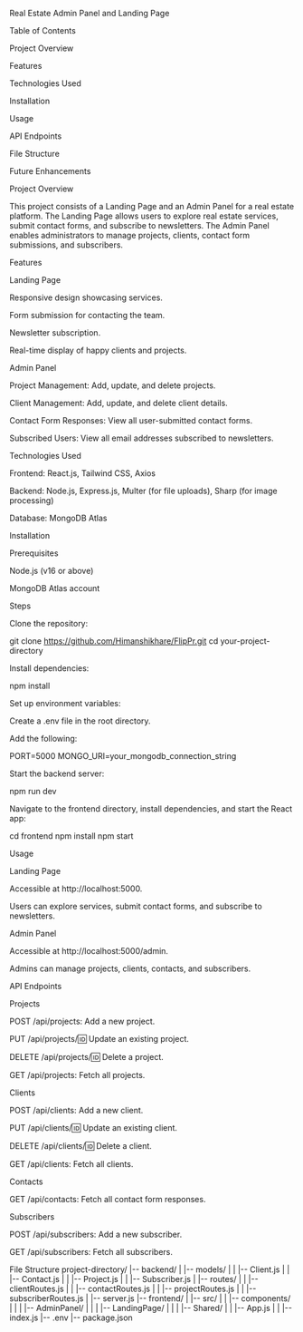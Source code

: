 Real Estate Admin Panel and Landing Page

Table of Contents

Project Overview

Features

Technologies Used

Installation

Usage

API Endpoints

File Structure

Future Enhancements

Project Overview

This project consists of a Landing Page and an Admin Panel for a real estate platform. The Landing Page allows users to explore real estate services, submit contact forms, and subscribe to newsletters. The Admin Panel enables administrators to manage projects, clients, contact form submissions, and subscribers.

Features

Landing Page

Responsive design showcasing services.

Form submission for contacting the team.

Newsletter subscription.

Real-time display of happy clients and projects.

Admin Panel

Project Management: Add, update, and delete projects.

Client Management: Add, update, and delete client details.

Contact Form Responses: View all user-submitted contact forms.

Subscribed Users: View all email addresses subscribed to newsletters.

Technologies Used

Frontend: React.js, Tailwind CSS, Axios

Backend: Node.js, Express.js, Multer (for file uploads), Sharp (for image processing)

Database: MongoDB Atlas

Installation

Prerequisites

Node.js (v16 or above)

MongoDB Atlas account

Steps

Clone the repository:

git clone https://github.com/Himanshikhare/FlipPr.git
cd your-project-directory

Install dependencies:

npm install

Set up environment variables:

Create a .env file in the root directory.

Add the following:

PORT=5000
MONGO_URI=your_mongodb_connection_string

Start the backend server:

npm run dev

Navigate to the frontend directory, install dependencies, and start the React app:

cd frontend
npm install
npm start

Usage

Landing Page

Accessible at http://localhost:5000.

Users can explore services, submit contact forms, and subscribe to newsletters.

Admin Panel

Accessible at http://localhost:5000/admin.

Admins can manage projects, clients, contacts, and subscribers.

API Endpoints

Projects

POST /api/projects: Add a new project.

PUT /api/projects/:id: Update an existing project.

DELETE /api/projects/:id: Delete a project.

GET /api/projects: Fetch all projects.

Clients

POST /api/clients: Add a new client.

PUT /api/clients/:id: Update an existing client.

DELETE /api/clients/:id: Delete a client.

GET /api/clients: Fetch all clients.

Contacts

GET /api/contacts: Fetch all contact form responses.

Subscribers

POST /api/subscribers: Add a new subscriber.

GET /api/subscribers: Fetch all subscribers.

File Structure
project-directory/
|-- backend/
|   |-- models/
|   |   |-- Client.js
|   |   |-- Contact.js
|   |   |-- Project.js
|   |   |-- Subscriber.js
|   |-- routes/
|   |   |-- clientRoutes.js
|   |   |-- contactRoutes.js
|   |   |-- projectRoutes.js
|   |   |-- subscriberRoutes.js
|   |-- server.js
|-- frontend/
|   |-- src/
|   |   |-- components/
|   |   |   |-- AdminPanel/
|   |   |   |-- LandingPage/
|   |   |   |-- Shared/
|   |   |-- App.js
|   |   |-- index.js
|-- .env
|-- package.json